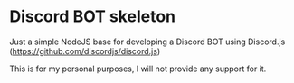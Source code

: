 # Discord BOT skeleton
Just a simple NodeJS base for developing a Discord BOT using Discord.js (https://github.com/discordjs/discord.js)

This is for my personal purposes, I will not provide any support for it.
